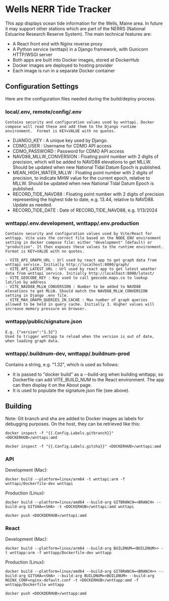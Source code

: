 # Wells NERR Tide Tracker

This app displays ocean tide information for the Wells, Maine area. In future it may support other
stations which are part of the NERRS (National Estuarine Research Reserve System). The main technical
features are:

-   A React front end with Nginx reverse proxy
-   A Python service (wnttapi) in a Django framework, with Gunicorn HTTP/WSGI server
-   Both apps are built into Docker images, stored at DockerHub
-   Docker images are deployed to hosting provider
-   Each image is run in a separate Docker container

## Configuration Settings

Here are the configuration files needed during the build/deploy process.

### local/.env, remote/config/.env

    Contains security and configuration values used by wnttapi. Docker compose will read these and add them to the Django runtime environment.  Format is KEY=VALUE with no quotes.

-   DJANGO_KEY : A unique key used by Django.
-   CDMO_USER : Username for CDMO API access
-   CDMO_PASSWORD : Password for CDMO API access
-   NAVD88_MLLW_CONVERSION : Floating point number with 2 digits of precision, which will be added to NAVD88 elevations to get MLLW. Should be updated when new National Tidal Datum Epoch is published.
-   MEAN_HIGH_WATER_MLLW : Floating point number with 2 digits of precision, to indicate MHW value for the current epoch, relative to MLLW. Should be updated when new National Tidal Datum Epoch is published.
-   RECORD_TIDE_NAVD88 : Floating point number with 2 digits of precision representing the highest tide to date, e.g. 13.44, relative to NAVD88. Update as needed.
-   RECORD_TIDE_DATE : Date of RECORD_TIDE_NAVD88, e.g. 1/13/2024

### wnttapp/.env.development, wnttapp/.env.production

    Contains security and configuration values used by Vite/React for wnttapp. Vite uses the correct file based on the NODE_ENV environment setting in docker compose file: either "development" (default) or "production". It then exposes these values to the runtime environment. Format is KEY=VALUE with no quotes.

    - VITE_API_GRAPH_URL : Url used by react app to get graph data from wnttapi service. Initially http://localhost:8000/graph/
    - VITE_API_LATEST_URL : Url used by react app to get latest weather data from wnttapi service. Initially http://localhost:8000/latest/
    - VITE_GEOCODE_KEY : Key used to call geocode.maps.co to lookup lat/lon by address
    - VITE_NAVD88_MLLW_CONVERSION : Number to be added to NAVD88 elevations to get MLLW. Should match the NAVD88_MLLW_CONVERSION setting in Django .env file.
    - VITE_MAX_GRAPH_QUERIES_IN_CACHE : Max number of graph queries allowed to be held in query cache. Initially 3. Higher values will increase memory pressure on browser.

### wnttapp/public/signature.json

    E.g. {"version":"1.32"}
    Used to trigger wnttapp to reload when the version is out of date, when loading graph data.

### wnttapp/.buildnum-dev, wnttapp/.buildnum-prod

Contains a string, e.g. "1.32", which is used as follows:

-   It is passed to "docker build" as a --build-arg when building wnttapp, so Dockerfile can add VITE_BUILD_NUM to the React environment. The app can then display it on the About page.
-   It is used to populate the signature.json file (see above).

## Building

Note: Git branch and sha are added to Docker images as labels for debugging purposes. On the host, they can be retrieved like this:

`docker inspect -f "{{.Config.Labels.gitbranch}}" <DOCKERHUB>/wnttapi:amd`

`docker inspect -f "{{.Config.Labels.gitsha}}" <DOCKERHUB>/wnttapi:amd`

### API

Development (Mac):

`docker build --platform=linux/arm64 -t wnttapi:arm -f wnttapi/Dockerfile-dev wnttapi`

Production (Linux):

`docker build --platform=linux/amd64 --build-arg GITBRANCH=<BRANCH> --build-arg GITSHA=<SHA> -t <DOCKERHUB>/wnttapi:amd wnttapi`

`docker push <DOCKDERHUB>/wnttapi:amd`

### React

Development (Mac):

`docker build --platform=linux/arm64 --build-arg BUILDNUM=<BUILDNUM>> -t wnttapp:arm -f wnttapp/Dockerfile-dev wnttapp`

Production (Linux):

`docker build --platform=linux/amd64 --build-arg GITBRANCH=<BRANCH>> --build-arg GITSHA=<SHA> --build-arg BUILDNUM=<BUILDNUM> --build-arg NGINX_CONF=nginx-default.conf -t <DOCKERHUB>/wnttapp:amd -f wnttapp/Dockerfile wnttapp`

`docker push <DOCKDERHUB>/wnttapp:amd`
